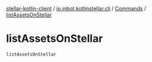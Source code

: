[stellar-kotlin-client](../../index.md) / [io.inbot.kotlinstellar.cli](../index.md) / [Commands](index.md) / [listAssetsOnStellar](./list-assets-on-stellar.md)

# listAssetsOnStellar

`listAssetsOnStellar`